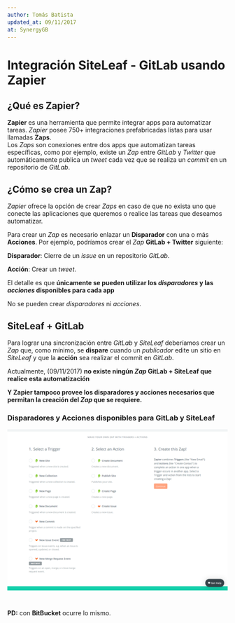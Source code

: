 ```yaml
---
author: Tomás Batista
updated_at: 09/11/2017
at: SynergyGB
---
```


# Integración SiteLeaf - GitLab usando Zapier

## ¿Qué es Zapier?

**Zapier** es una herramienta que permite integrar apps para automatizar tareas. *Zapier* posee 750+ integraciones prefabricadas listas para usar llamadas **Zaps**.  
Los *Zaps* son conexiones entre dos apps que automatizan tareas específicas, como por ejemplo, existe un *Zap* entre *GitLab* y *Twitter* que automáticamente publica un *tweet* cada vez que se realiza un *commit* en un repositorio de *GitLab*.

## ¿Cómo se crea un Zap?

*Zapier* ofrece la opción de crear *Zaps* en caso de que no exista uno que conecte las aplicaciones que queremos o realice las tareas que deseamos automatizar.

Para crear un *Zap* es necesario enlazar un **Disparador** con una o más **Acciones**. 
Por ejemplo, podríamos crear el *Zap* **GitLab + Twitter** siguiente: 

**Disparador**: Cierre de un *issue* en un repositorio *GitLab*.

**Acción**: Crear un *tweet*. 

El detalle es que **únicamente se pueden utilizar los *disparadores* y las *acciones* disponibles para cada app** 

No se pueden crear *disparadores* ni *acciones*.

## SiteLeaf + GitLab

Para lograr una sincronización entre *GitLab* y *SiteLeaf* deberíamos crear un *Zap* que, como mínimo, se **dispare** cuando un *publicador* edite un sitio en *SiteLeaf* y que la **acción** sea realizar el commit en *GitLab*.

Actualmente, (09/11/2017) **no existe ningún *Zap* **GitLab + SiteLeaf** que realice esta automatización** 

**Y Zapier tampoco provee los disparadores y acciones necesarios que permitan la creación del *Zap* que se requiere.** 

### Disparadores y Acciones disponibles para GitLab y SiteLeaf

<p align="center">
 <img src="assets/gitlab-siteleaf.png">
</p>

 #
 
 **PD:** con **BitBucket** ocurre lo mismo.  
